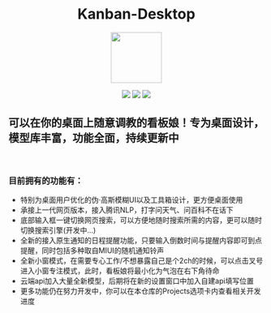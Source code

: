 <h1 align="center"> Kanban-Desktop </h1>
<p align="center">
<img src="./assets/app.ico" width=100px height=100px></p>
<p align="center">
<img src="https://img.shields.io/badge/Version-1.4.17 Beta-red.svg?style=flat-square">
<img src="https://img.shields.io/badge/Developer-JimHan-blue.svg?style=flat-square">
<img src="https://img.shields.io/badge/License-GPL-purple.svg?style=flat-square">
</p>

## 可以在你的桌面上随意调教的看板娘！专为桌面设计，模型库丰富，功能全面，持续更新中

<br/>

### 目前拥有的功能有：
- 特别为桌面用户优化的伪·高斯模糊UI以及工具箱设计，更方便桌面使用
- 承接上一代网页版本，接入腾讯NLP，打字问天气、问百科不在话下
- 底部输入框一键切换网页搜索，可以方便地随时搜索所需的内容，更可以随时切换搜索引擎(开发中...)
- 全新的接入原生通知的日程提醒功能，只要输入倒数时间与提醒内容即可到点提醒，同时包括多种取自MIUI的随机通知铃声
- 全新小窗模式，在需要专心工作/不想暴露自己是个2ch的时候，可以点击叉号进入小窗专注模式，此时，看板娘将最小化为气泡在右下角待命
- 云端api加入大量全新模型，后期将在新的设置窗口中加入自建api填写位置
- 更多功能仍在努力开发中，你可以在本仓库的Projects选项卡内查看相关开发进度
